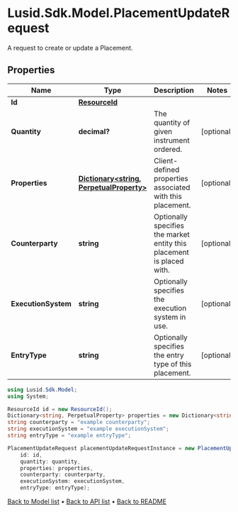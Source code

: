 # Lusid.Sdk.Model.PlacementUpdateRequest
A request to create or update a Placement.

## Properties

Name | Type | Description | Notes
------------ | ------------- | ------------- | -------------
**Id** | [**ResourceId**](ResourceId.md) |  | 
**Quantity** | **decimal?** | The quantity of given instrument ordered. | [optional] 
**Properties** | [**Dictionary&lt;string, PerpetualProperty&gt;**](PerpetualProperty.md) | Client-defined properties associated with this placement. | [optional] 
**Counterparty** | **string** | Optionally specifies the market entity this placement is placed with. | [optional] 
**ExecutionSystem** | **string** | Optionally specifies the execution system in use. | [optional] 
**EntryType** | **string** | Optionally specifies the entry type of this placement. | [optional] 

```csharp
using Lusid.Sdk.Model;
using System;

ResourceId id = new ResourceId();
Dictionary<string, PerpetualProperty> properties = new Dictionary<string, PerpetualProperty>();
string counterparty = "example counterparty";
string executionSystem = "example executionSystem";
string entryType = "example entryType";

PlacementUpdateRequest placementUpdateRequestInstance = new PlacementUpdateRequest(
    id: id,
    quantity: quantity,
    properties: properties,
    counterparty: counterparty,
    executionSystem: executionSystem,
    entryType: entryType);
```

[Back to Model list](../README.md#documentation-for-models) &#8226; [Back to API list](../README.md#documentation-for-api-endpoints) &#8226; [Back to README](../README.md)
